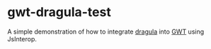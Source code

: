 # gwt-dragula-test

A simple demonstration of how to integrate [dragula](https://bevacqua.github.io/dragula/) into [GWT](http://www.gwtproject.org/) using JsInterop.

